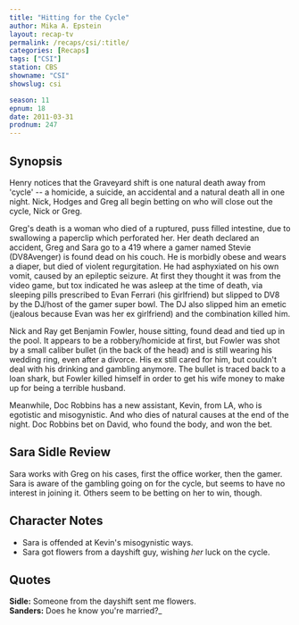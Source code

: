 ```yaml
---
title: "Hitting for the Cycle"
author: Mika A. Epstein
layout: recap-tv
permalink: /recaps/csi/:title/
categories: [Recaps]
tags: ["CSI"]
station: CBS
showname: "CSI"
showslug: csi

season: 11
epnum: 18  
date: 2011-03-31
prodnum: 247  
---
```


## Synopsis

Henry notices that the Graveyard shift is one natural death away from 'cycle' -- a homicide, a suicide, an accidental and a natural death all in one night. Nick, Hodges and Greg all begin betting on who will close out the cycle, Nick or Greg.

Greg's death is a woman who died of a ruptured, puss filled intestine, due to swallowing a paperclip which perforated her. Her death declared an accident, Greg and Sara go to a 419 where a gamer named Stevie (DV8Avenger) is found dead on his couch. He is morbidly obese and wears a diaper, but died of violent regurgitation. He had asphyxiated on his own vomit, caused by an epileptic seizure. At first they thought it was from the video game, but tox indicated he was asleep at the time of death, via sleeping pills prescribed to Evan Ferrari (his girlfriend) but slipped to DV8 by the DJ/host of the gamer super bowl. The DJ also slipped him an emetic (jealous because Evan was her ex girlfriend) and the combination killed him.

Nick and Ray get Benjamin Fowler, house sitting, found dead and tied up in the pool. It appears to be a robbery/homicide at first, but Fowler was shot by a small caliber bullet (in the back of the head) and is still wearing his wedding ring, even after a divorce. His ex still cared for him, but couldn't deal with his drinking and gambling anymore. The bullet is traced back to a loan shark, but Fowler killed himself in order to get his wife money to make up for being a terrible husband.

Meanwhile, Doc Robbins has a new assistant, Kevin, from LA, who is egotistic and misogynistic. And who dies of natural causes at the end of the night. Doc Robbins bet on David, who found the body, and won the bet.

## Sara Sidle Review

Sara works with Greg on his cases, first the office worker, then the gamer. Sara is aware of the gambling going on for the cycle, but seems to have no interest in joining it. Others seem to be betting on her to win, though.

## Character Notes

* Sara is offended at Kevin's misogynistic ways.  
* Sara got flowers from a dayshift guy, wishing *her* luck on the cycle.

## Quotes

**Sidle:** Someone from the dayshift sent me flowers.  
**Sanders:** Does he know you're married?_

